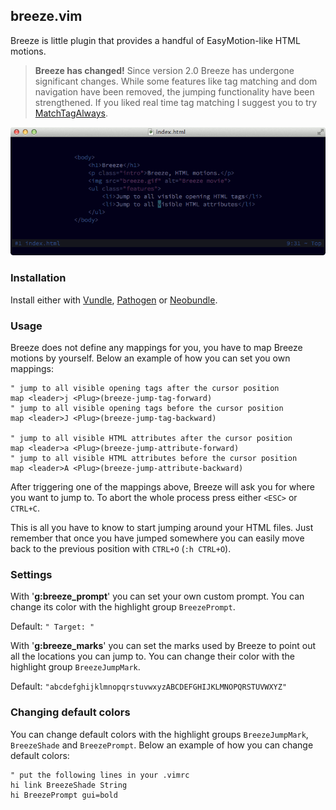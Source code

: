 ## breeze.vim

Breeze is little plugin that provides a handful of EasyMotion-like HTML motions.

> **Breeze has changed!**
Since version 2.0 Breeze has undergone significant changes. While some features like tag matching and dom navigation have been removed, the jumping functionality have been strengthened. If you liked real time tag matching I suggest you to try [MatchTagAlways](https://github.com/Valloric/MatchTagAlways).

![Preview](_assets/preview.gif "Preview.")

### Installation
Install either with [Vundle](https://github.com/gmarik/vundle), [Pathogen](https://github.com/tpope/vim-pathogen) or [Neobundle](https://github.com/Shougo/neobundle.vim).

### Usage

Breeze does not define any mappings for you, you have to map Breeze motions by yourself. Below an example of how you can set you own mappings:
```vim
" jump to all visible opening tags after the cursor position
map <leader>j <Plug>(breeze-jump-tag-forward)
" jump to all visible opening tags before the cursor position
map <leader>J <Plug>(breeze-jump-tag-backward)

" jump to all visible HTML attributes after the cursor position
map <leader>a <Plug>(breeze-jump-attribute-forward)
" jump to all visible HTML attributes before the cursor position
map <leader>A <Plug>(breeze-jump-attribute-backward)
```
After triggering one of the mappings above, Breeze will ask you for where you want to jump to. To abort the whole process press either `<ESC>` or `CTRL+C`.

This is all you have to know to start jumping around your HTML files. Just remember that once you have jumped somewhere you can easily move back to the previous position with `CTRL+O` (`:h CTRL+O`).

### Settings

With '**g:breeze\_prompt**' you can set your own custom prompt. You can change its color with the highlight group `BreezePrompt`.

Default: `" Target: "`

With '**g:breeze\_marks**' you can set the marks used by Breeze to point out all the locations you can jump to. You can change their color with the highlight group `BreezeJumpMark`.

Default: `"abcdefghijklmnopqrstuvwxyzABCDEFGHIJKLMNOPQRSTUVWXYZ"`

### Changing default colors

You can change default colors with the highlight groups `BreezeJumpMark`, `BreezeShade` and `BreezePrompt`. Below an example of how you can change default colors:
```vim
" put the following lines in your .vimrc
hi link BreezeShade String
hi BreezePrompt gui=bold
```
